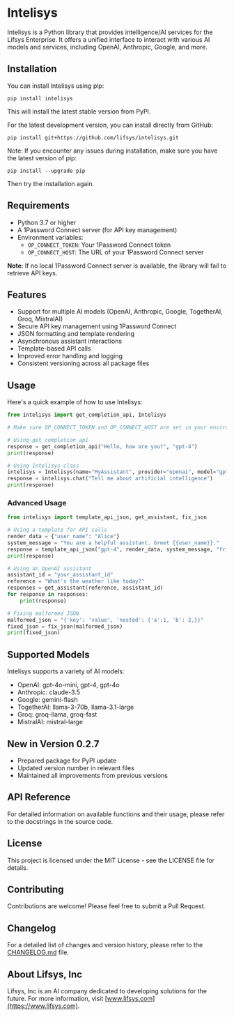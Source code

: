 # Intelisys

Intelisys is a Python library that provides intelligence/AI services for the Lifsys Enterprise. It offers a unified interface to interact with various AI models and services, including OpenAI, Anthropic, Google, and more.

## Installation

You can install Intelisys using pip:

```
pip install intelisys
```

This will install the latest stable version from PyPI.

For the latest development version, you can install directly from GitHub:

```
pip install git+https://github.com/lifsys/intelisys.git
```

Note: If you encounter any issues during installation, make sure you have the latest version of pip:

```
pip install --upgrade pip
```

Then try the installation again.

## Requirements

- Python 3.7 or higher
- A 1Password Connect server (for API key management)
- Environment variables:
  - `OP_CONNECT_TOKEN`: Your 1Password Connect token
  - `OP_CONNECT_HOST`: The URL of your 1Password Connect server

**Note**: If no local 1Password Connect server is available, the library will fail to retrieve API keys.

## Features

- Support for multiple AI models (OpenAI, Anthropic, Google, TogetherAI, Groq, MistralAI)
- Secure API key management using 1Password Connect
- JSON formatting and template rendering
- Asynchronous assistant interactions
- Template-based API calls
- Improved error handling and logging
- Consistent versioning across all package files

## Usage

Here's a quick example of how to use Intelisys:

```python
from intelisys import get_completion_api, Intelisys

# Make sure OP_CONNECT_TOKEN and OP_CONNECT_HOST are set in your environment

# Using get_completion_api
response = get_completion_api("Hello, how are you?", "gpt-4")
print(response)

# Using Intelisys class
intelisys = Intelisys(name="MyAssistant", provider="openai", model="gpt-4")
response = intelisys.chat("Tell me about artificial intelligence")
print(response)
```

### Advanced Usage

```python
from intelisys import template_api_json, get_assistant, fix_json

# Using a template for API calls
render_data = {"user_name": "Alice"}
system_message = "You are a helpful assistant. Greet {{user_name}}."
response = template_api_json("gpt-4", render_data, system_message, "friendly_assistant")
print(response)

# Using an OpenAI assistant
assistant_id = "your_assistant_id"
reference = "What's the weather like today?"
responses = get_assistant(reference, assistant_id)
for response in responses:
    print(response)

# Fixing malformed JSON
malformed_json = "{'key': 'value', 'nested': {'a':1, 'b': 2,}}"
fixed_json = fix_json(malformed_json)
print(fixed_json)
```

## Supported Models

Intelisys supports a variety of AI models:

- OpenAI: gpt-4o-mini, gpt-4, gpt-4o
- Anthropic: claude-3.5
- Google: gemini-flash
- TogetherAI: llama-3-70b, llama-3.1-large
- Groq: groq-llama, groq-fast
- MistralAI: mistral-large

## New in Version 0.2.7

- Prepared package for PyPI update
- Updated version number in relevant files
- Maintained all improvements from previous versions

## API Reference

For detailed information on available functions and their usage, please refer to the docstrings in the source code.

## License

This project is licensed under the MIT License - see the LICENSE file for details.

## Contributing

Contributions are welcome! Please feel free to submit a Pull Request.

## Changelog

For a detailed list of changes and version history, please refer to the [CHANGELOG.md](https://github.com/lifsys/intelisys/blob/main/CHANGELOG.md) file.

## About Lifsys, Inc

Lifsys, Inc is an AI company dedicated to developing solutions for the future. For more information, visit [www.lifsys.com](https://www.lifsys.com).
